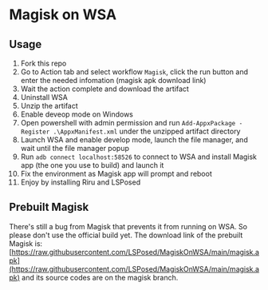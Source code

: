 # Magisk on WSA

## Usage

1. Fork this repo
1. Go to Action tab and select workflow `Magisk`, click the run button and enter the needed infomation (magisk apk download link)
1. Wait the action complete and download the artifact
1. Uninstall WSA
1. Unzip the artifact
1. Enable deveop mode on Windows
1. Open powershell with admin permission and run `Add-AppxPackage -Register .\AppxManifest.xml` under the unzipped artifact directory
1. Launch WSA and enable develop mode, launch the file manager, and wait until the file manager popup
1. Run `adb connect localhost:58526` to connect to WSA and install Magisk app (the one you use to build) and launch it
1. Fix the environment as Magisk app will prompt and reboot
1. Enjoy by installing Riru and LSPosed

## Prebuilt Magisk

There's still a bug from Magisk that prevents it from running on WSA. So please don't use the official build yet. The download link of the prebuilt Magisk is: [https://raw.githubusercontent.com/LSPosed/MagiskOnWSA/main/magisk.apk](https://raw.githubusercontent.com/LSPosed/MagiskOnWSA/main/magisk.apk) and its source codes are on the magisk branch.

